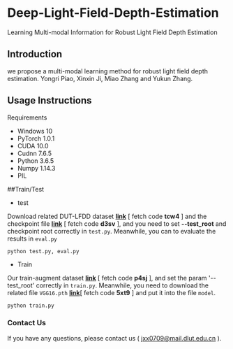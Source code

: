 # Deep-Light-Field-Depth-Estimation
Learning Multi-modal Information for Robust Light Field Depth Estimation
## Introduction
we propose a multi-modal learning method for robust light field depth estimation.
Yongri Piao, Xinxin Ji, Miao Zhang and Yukun Zhang.
 
## Usage Instructions
Requirements
* Windows 10
* PyTorch 1.0.1
* CUDA 10.0
* Cudnn 7.6.5
* Python 3.6.5
* Numpy 1.14.3
* PIL

##Train/Test

+ test

Download related DUT-LFDD dataset [**link**](https://pan.baidu.com/s/1vOM5KUSAGfzwrZwcwzoO8g) [ fetch code **tcw4** ] and the checkpoint file [**link**]( https://pan.baidu.com/s/1OPoTreAQDO8lhP_G_Gschw) [ fetch code **d3sv** ], and you need to set **--test_root** and checkpoint root correctly in ```test.py```. Meanwhile, you can to evaluate the results in ```eval.py```
```                 
python test.py, eval.py   
```
+ Train

Our train-augment dataset [**link**](https://pan.baidu.com/s/1V8_wHSiZGVfDSXCLu5O2hw) [ fetch code **p4sj** ], and set the param '--test_root' correctly in ```train.py```. Meanwhile, you need to download the related file ```VGG16.pth``` [**link**](https://pan.baidu.com/s/1Nfymq7MJNZijpY8cZKFacg)[ fetch code **5xt9** ] and put it into the file ```model```.
```
python train.py
```

### Contact Us
If you have any questions, please contact us ( jxx0709@mail.dlut.edu.cn ).

